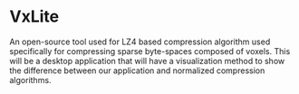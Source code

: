 # VxLite
An open-source tool used for LZ4 based compression algorithm used specifically for compressing sparse byte-spaces composed of voxels. This will be a desktop application that will have a visualization method to show the difference between our application and normalized compression algorithms. 
